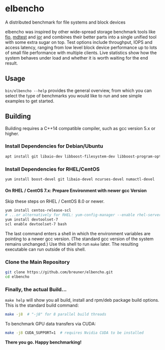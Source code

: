 # elbencho
A distributed benchmark for file systems and block devices

elbencho was inspired by other wide-spread storage benchmark tools like [fio](https://github.com/axboe/fio), [mdtest](https://github.com/hpc/ior) and [ior](https://github.com/hpc/ior) and combines their better parts into a single unified tool with some extra sugar on top. Test options include throughput, IOPS and access latency, ranging from low level block device performance up to lots of small file performance with multiple clients. Live statistics show how the system behaves under load and whether it is worth waiting for the end result.

## Usage

`bin/elbencho --help` provides the general overview, from which you can select the type of benchmarks you would like to run and see simple examples to get started.

## Building

Building requires a C++14 compatible compiler, such as gcc version 5.x or higher.

### Install Dependencies for Debian/Ubuntu

```sh
apt install git libaio-dev libboost-filesystem-dev libboost-program-options-dev libboost-thread-dev libncurses-dev libnuma-dev
```
 
### Install Dependencies for RHEL/CentOS 

```sh
yum install boost-devel git libaio-devel ncurses-devel numactl-devel
```

#### On RHEL / CentOS 7.x: Prepare Environment with newer gcc Version

Skip these steps on RHEL / CentOS 8.0 or newer.

```sh
yum install centos-release-scl
# ...or alternatively for RHEL: yum-config-manager --enable rhel-server-rhscl-7-rpms
yum install devtoolset-7
scl enable devtoolset-7 bash
```
The last command enters a shell in which the environment variables are pointing to a newer gcc version. (The standard gcc version of the system remains unchanged.) Use this shell to run ```make``` later. The resulting executable can run outside of this shell.

### Clone the Main Repository

```sh
git clone https://github.com/breuner/elbencho.git
cd elbencho
```

### Finally, the actual Build...

`make help` will show you all build, install and rpm/deb package build options. This is the standard build command:

```sh
make -j8  # "-j8" for 8 parallel build threads
```

To benchmark GPU data transfers via CUDA:

```sh
make -j8 CUDA_SUPPORT=1  # requires Nvidia CUDA to be installed
```

**There you go. Happy benchmarking!**
